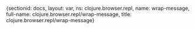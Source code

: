 {sectionid: docs, layout: var, ns: clojure.browser.repl, name: wrap-message, full-name: clojure.browser.repl/wrap-message,
  title: clojure.browser.repl/wrap-message}
